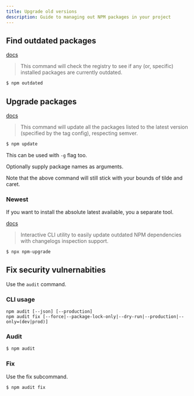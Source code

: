 ```yaml
---
title: Upgrade old versions
description: Guide to managing out NPM packages in your project
---
```


## Find outdated packages

[docs](https://docs.npmjs.com/cli/outdated)

> This command will check the registry to see if any (or, specific) installed packages are currently outdated.

```sh
$ npm outdated
```

## Upgrade packages

[docs](https://docs.npmjs.com/cli/update)

> This command will update all the packages listed to the latest version (specified by the tag config), respecting semver.

```sh
$ npm update
```

This can be used with `-g` flag too.

Optionally supply package names as arguments.

Note that the above command will still stick with your bounds of tilde and caret.


### Newest

If you want to install the absolute latest available, you a separate tool.

[docs](https://www.npmjs.com/package/npm-upgrade)

> Interactive CLI utility to easily update outdated NPM dependencies with changelogs inspection support.

```sh
$ npx npm-upgrade
```

## Fix security vulnernabities

Use the `audit` command.

### CLI usage

```
npm audit [--json] [--production]
npm audit fix [--force|--package-lock-only|--dry-run|--production|--only=(dev|prod)]
```

### Audit

```sh
$ npm audit
```

### Fix

Use the fix subcommand.
```sh
$ npm audit fix
```

